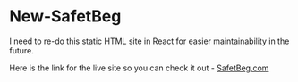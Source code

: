 # New-SafetBeg
I need to re-do this static HTML site in React for easier maintainability in the future.

Here is the link for the live site so you can check it out - [SafetBeg.com](https://safetbeg.com/)

